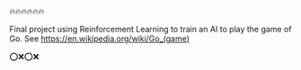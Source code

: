 :fire::fire::fire::fire::fire::fire:

Final project using Reinforcement Learning to train an AI to play the game of Go.
See https://en.wikipedia.org/wiki/Go_(game)


:o::x::o::x:
